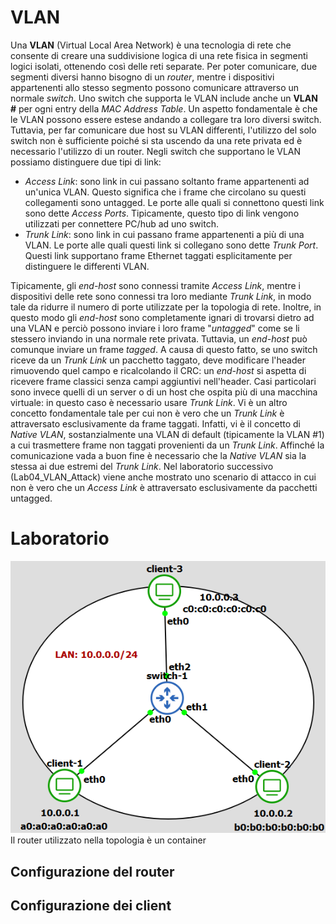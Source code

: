 # VLAN
Una **VLAN** (Virtual Local Area Network) è una tecnologia di rete che consente di creare una suddivisione logica di una rete fisica in segmenti logici isolati, ottenendo così delle reti separate. Per poter comunicare, due segmenti diversi hanno bisogno di un *router*, mentre i dispositivi appartenenti allo stesso segmento possono comunicare attraverso un normale *switch*. Uno switch che supporta le VLAN include anche un **VLAN #** per ogni entry della *MAC Address Table*. Un aspetto fondamentale è che le VLAN possono essere estese andando a collegare tra loro diversi switch. Tuttavia, per far comunicare due host su VLAN differenti, l'utilizzo del solo switch non è sufficiente poiché si sta uscendo da una rete privata ed è necessario l'utilizzo di un router. Negli switch che supportano le VLAN possiamo distinguere due tipi di link:
* *Access Link*: sono link in cui passano soltanto frame appartenenti ad un'unica VLAN. Questo significa che i frame che circolano su questi collegamenti sono untagged. Le porte alle quali si connettono questi link sono dette *Access Ports*. Tipicamente, questo tipo di link vengono utilizzati per connettere PC/hub ad uno switch.
* *Trunk Link*: sono link in cui passano frame appartenenti a più di una VLAN. Le porte alle quali questi link si collegano sono dette *Trunk Port*. Questi link supportano frame Ethernet taggati esplicitamente per distinguere le differenti VLAN.

Tipicamente, gli *end-host* sono connessi tramite *Access Link*, mentre i dispositivi delle rete sono connessi tra loro mediante *Trunk Link*, in modo tale da ridurre il numero di porte utilizzate per la topologia di rete. Inoltre, in questo modo gli *end-host* sono completamente ignari di trovarsi dietro ad una VLAN e perciò possono inviare i loro frame "*untagged*" come se li stessero inviando in una normale rete privata. Tuttavia, un *end-host* può comunque inviare un frame *tagged*. A causa di questo fatto, se uno switch riceve da un *Trunk Link* un pacchetto taggato, deve modificare l'header rimuovendo quel campo e ricalcolando il CRC: un *end-host* si aspetta di ricevere frame classici senza campi aggiuntivi nell'header. Casi particolari sono invece quelli di un server o di un host che ospita più di una macchina virtuale: in questo caso è necessario usare *Trunk Link*. Vi è un altro concetto fondamentale tale per cui non è vero che un *Trunk Link* è attraversato esclusivamente da frame taggati. Infatti, vi è il concetto di *Native VLAN*, sostanzialmente una VLAN di default (tipicamente la VLAN #1) a cui trasmettere frame non taggati provenienti da un *Trunk Link*. Affinché la comunicazione vada a buon fine è necessario che la *Native VLAN* sia la stessa ai due estremi del *Trunk Link*. Nel laboratorio successivo (Lab04_VLAN_Attack) viene anche mostrato uno scenario di attacco in cui non è vero che un *Access Link* è attraversato esclusivamente da pacchetti untagged.

# Laboratorio
![topology](topology.png)
Il router utilizzato nella topologia è un container

## Configurazione del router


## Configurazione dei client